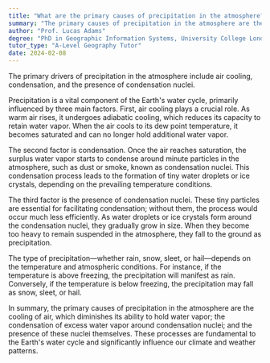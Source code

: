```yaml
---
title: "What are the primary causes of precipitation in the atmosphere?"
summary: "The primary causes of precipitation in the atmosphere are the cooling of air, condensation, and the presence of condensation nuclei."
author: "Prof. Lucas Adams"
degree: "PhD in Geographic Information Systems, University College London"
tutor_type: "A-Level Geography Tutor"
date: 2024-02-08
---
```


The primary drivers of precipitation in the atmosphere include air cooling, condensation, and the presence of condensation nuclei.

Precipitation is a vital component of the Earth's water cycle, primarily influenced by three main factors. First, air cooling plays a crucial role. As warm air rises, it undergoes adiabatic cooling, which reduces its capacity to retain water vapor. When the air cools to its dew point temperature, it becomes saturated and can no longer hold additional water vapor.

The second factor is condensation. Once the air reaches saturation, the surplus water vapor starts to condense around minute particles in the atmosphere, such as dust or smoke, known as condensation nuclei. This condensation process leads to the formation of tiny water droplets or ice crystals, depending on the prevailing temperature conditions.

The third factor is the presence of condensation nuclei. These tiny particles are essential for facilitating condensation; without them, the process would occur much less efficiently. As water droplets or ice crystals form around the condensation nuclei, they gradually grow in size. When they become too heavy to remain suspended in the atmosphere, they fall to the ground as precipitation.

The type of precipitation—whether rain, snow, sleet, or hail—depends on the temperature and atmospheric conditions. For instance, if the temperature is above freezing, the precipitation will manifest as rain. Conversely, if the temperature is below freezing, the precipitation may fall as snow, sleet, or hail.

In summary, the primary causes of precipitation in the atmosphere are the cooling of air, which diminishes its ability to hold water vapor; the condensation of excess water vapor around condensation nuclei; and the presence of these nuclei themselves. These processes are fundamental to the Earth's water cycle and significantly influence our climate and weather patterns.
    